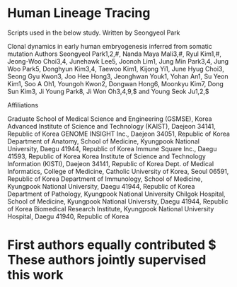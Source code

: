 # Human Lineage Tracing

Scripts used in the below study. Written by Seongyeol Park

Clonal dynamics in early human embryogenesis inferred from somatic mutation Authors Seongyeol Park1,2,#, Nanda Maya Mali3,#, Ryul Kim1,#, Jeong-Woo Choi3,4, Junehawk Lee5, Joonoh Lim1, Jung Min Park3,4, Jung Woo Park5, Donghyun Kim3,4, Taewoo Kim1, Kijong Yi1, June Hyug Choi3, Seong Gyu Kwon3, Joo Hee Hong3, Jeonghwan Youk1, Yohan An1, Su Yeon Kim1, Soo A Oh1, Youngoh Kwon2, Dongwan Hong6, Moonkyu Kim7, Dong Sun Kim3, Ji Young Park8, Ji Won Oh3,4,9,$ and Young Seok Ju1,2,$

Affiliations

Graduate School of Medical Science and Engineering (GSMSE), Korea Advanced Institute of Science and Technology (KAIST), Daejeon 34141, Republic of Korea
GENOME INSIGHT Inc., Daejeon 34051, Republic of Korea
Department of Anatomy, School of Medicine, Kyungpook National University, Daegu 41944, Republic of Korea
Immune Square Inc., Daegu 41593, Republic of Korea
Korea Institute of Science and Technology Information (KISTI), Daejeon 34141, Republic of Korea
Dept. of Medical Informatics, College of Medicine, Catholic University of Korea, Seoul 06591, Republic of Korea
Department of Immunology, School of Medicine, Kyungpook National University, Daegu 41944, Republic of Korea
Department of Pathology, Kyungpook National University Chilgok Hospital, School of Medicine, Kyungpook National University, Daegu 41944, Republic of Korea
Biomedical Research Institute, Kyungpook National University Hospital, Daegu 41940, Republic of Korea

 # First authors equally contributed $ These authors jointly supervised this work
